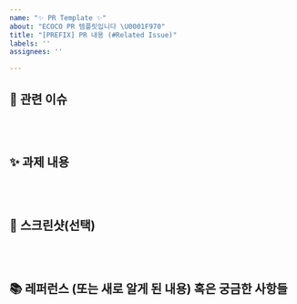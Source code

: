 ```yaml
---
name: "✨ PR Template ✨"
about: "ECOCO PR 템플릿입니다 \U0001F970"
title: "[PREFIX] PR 내용 (#Related Issue)"
labels: ''
assignees: ''

---
```


## 📌 관련 이슈
<!-- 관련있는 이슈 번호(#000)을 적어주세요.
  해당 pull request merge와 함께 이슈를 닫으려면
  closed #Issue_number를 적어주세요 -->

<br/><br/>

## ✨ 과제 내용
<!-- 과제에 대한 설명을 적어주세요 -->

<br/><br/>

## 📸 스크린샷(선택)
<!-- 스크린샷이 필요한 과제면 스크린샷을 첨부해주세요 -->

<br/><br/>

## 📚 레퍼런스 (또는 새로 알게 된 내용) 혹은 궁금한 사항들
<!-- 참고할 사항이 있다면 적어주세요 -->
